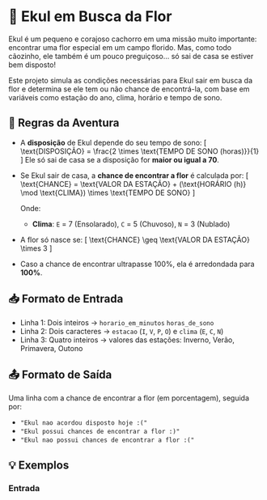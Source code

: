 # 🌼 Ekul em Busca da Flor

Ekul é um pequeno e corajoso cachorro em uma missão muito importante: encontrar uma flor especial em um campo florido. Mas, como todo cãozinho, ele também é um pouco preguiçoso... só sai de casa se estiver bem disposto!

Este projeto simula as condições necessárias para Ekul sair em busca da flor e determina se ele tem ou não chance de encontrá-la, com base em variáveis como estação do ano, clima, horário e tempo de sono.

## 🐾 Regras da Aventura

- A **disposição** de Ekul depende do seu tempo de sono:
  \[
  \text{DISPOSIÇÃO} = \frac{2 \times \text{TEMPO DE SONO (horas)}}{1}
  \]
  Ele só sai de casa se a disposição for **maior ou igual a 70**.

- Se Ekul sair de casa, a **chance de encontrar a flor** é calculada por:
  \[
  \text{CHANCE} = \text{VALOR DA ESTAÇÃO} + (\text{HORÁRIO (h)} \mod \text{CLIMA}) \times \text{TEMPO DE SONO}
  \]

  Onde:
  - **Clima**: `E` = 7 (Ensolarado), `C` = 5 (Chuvoso), `N` = 3 (Nublado)

- A flor só nasce se:
  \[
  \text{CHANCE} \geq \text{VALOR DA ESTAÇÃO} \times 3
  \]

- Caso a chance de encontrar ultrapasse 100%, ela é arredondada para **100%**.

## 📥 Formato de Entrada

- Linha 1: Dois inteiros → `horario_em_minutos` `horas_de_sono`
- Linha 2: Dois caracteres → `estacao` (`I`, `V`, `P`, `O`) e `clima` (`E`, `C`, `N`)
- Linha 3: Quatro inteiros → valores das estações: Inverno, Verão, Primavera, Outono

## 📤 Formato de Saída

Uma linha com a chance de encontrar a flor (em porcentagem), seguida por:

- `"Ekul nao acordou disposto hoje :("`
- `"Ekul possui chances de encontrar a flor :)"`
- `"Ekul nao possui chances de encontrar a flor :("`

## 💡 Exemplos

### Entrada
